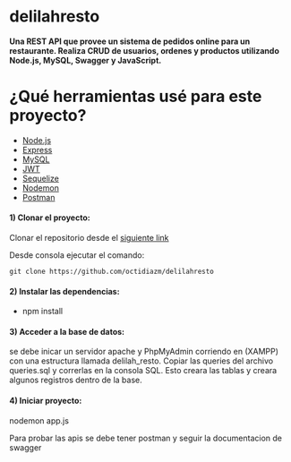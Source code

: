 # delilahresto
**Una REST API que provee un sistema de pedidos online para un restaurante. 
Realiza CRUD de usuarios, ordenes y productos utilizando Node.js, MySQL, Swagger y JavaScript.**

# ¿Qué herramientas usé para este proyecto?

- [Node.js](https://nodejs.org/en/)
- [Express](https://expressjs.com/)
- [MySQL](https://www.mysql.com/)
- [JWT](https://jwt.io/)
- [Sequelize](https://sequelize.org/)
- [Nodemon](https://nodemon.io/)
- [Postman](https://www.postman.com/)

#### 1) Clonar el proyecto: 

Clonar el repositorio desde el [siguiente link](https://github.com/octidiazm/delilahresto)

Desde consola ejecutar el comando:

`git clone https://github.com/octidiazm/delilahresto`

#### 2) Instalar las dependencias: 

- npm install 

#### 3) Acceder a la base de datos:

se debe inicar un servidor apache y PhpMyAdmin corriendo en (XAMPP) con una estructura llamada delilah_resto. Copiar las queries del archivo queries.sql y correrlas en la consola SQL. Esto creara las tablas y creara algunos registros dentro de la base.

#### 4) Iniciar proyecto:

nodemon app.js 

Para probar las apis se debe tener postman y seguir la documentacion de swagger
